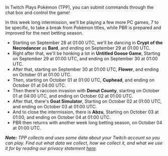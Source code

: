 In Twitch Plays Pokémon (TPP), you can submit commands through the chat box and control the game!

In this week long intermission, we'll be playing a few more PC games, 7 to be specific, to take a break from Pokémon titles, while PBR is prepared and improved for the next betting season.

- Starting on September 28 at 01:00 UTC, we'll be dancing in **Crypt of the Necrodancer** as **Bard**, and ending on September 29 at 01:00 UTC.
- Right after that, we'll be honking a lot in **Untitled Goose Game**, Starting on September 29 at 01:00 UTC, and ending on September 30 at 01:00 UTC.
- After that, starting on September 30 at 01:00 UTC, **Flower**, and ending on October 01 at 01:00 UTC.
- Then, starting on October 01 at 01:00 UTC, **Cuphead**, and ending on October 01 at 04:00 UTC.
- Then there's raccoon invasion with **Donut County**, starting on October 01 at 04:00 UTC, and ending on October 02 at 01:00 UTC.
- After that, there's **Goat Simulator**, Starting on October 02 at 01:00 UTC, and ending on October 03 at 01:00 UTC.
- And to close the intermission, there is **Abzu**, Starting on October 03 at 01:00, and ending on October 04 at 01:00 UTC.
- PBR then returns with another week long betting season, on October 04 at 01:00 UTC.

***Note:** TPP collects and uses some data about your Twitch account so you can play. Find out what data we collect, how we collect it, and what we use it for by reading our privacy statement [here](https://github.com/TwitchPlaysPokemon/tpp-streamdocs/blob/master/privacy/privacy-statement.md).*